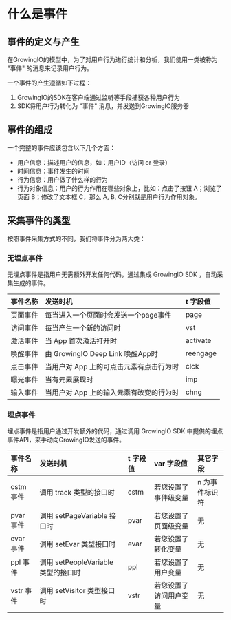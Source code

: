 # 什么是事件

## 事件的定义与产生 <a id="shi-jian-de-ding-yi-yu-chan-sheng"></a>

在GrowingIO的模型中，为了对用户行为进行统计和分析，我们使用一类被称为 "事件" 的消息来记录用户行为。‌

一个事件的产生遵循如下过程：‌

1. GrowingIO的SDK在客户端通过监听等手段捕获各种用户行为
2. SDK将用户行为转化为 "事件" 消息，并发送到GrowingIO服务器

## 事件的组成 <a id="shi-jian-de-zu-cheng"></a>

一个完整的事件应该包含以下几个方面：‌

* 用户信息：描述用户的信息，如：用户ID（访问 or 登录）
* 时间信息：事件发生的时间
* 行为信息：用户做了什么样的行为
* 行为对象信息：用户的行为作用在哪些对象上，比如：点击了按钮 A；浏览了页面 B；修改了文本框 C，那么 A, B, C分别就是用户行为作用对象。

## 采集事件的类型 <a id="shi-jian-de-lei-xing"></a>

按照事件采集方式的不同，我们将事件分为两大类：‌

### 无埋点事件 <a id="wu-mai-dian-shi-jian"></a>

‌无埋点事件是指用户无需额外开发任何代码，通过集成 GrowingIO SDK ，自动采集生成的事件‌。

| 事件名称 | 发送时机 | t 字段值 |
| :--- | :--- | :--- |
| 页面事件 | 每当进入一个页面时会发送一个page事件 | page |
| 访问事件 | 每当产生一个新的访问时 | vst |
| 激活事件 | 当 App 首次激活打开时 | activate |
| 唤醒事件 | 由 GrowingIO Deep Link 唤醒App时 | reengage |
| 点击事件 | 当用户对 App 上的可点击元素有点击行为时 | clck |
| 曝光事件 | 当有元素展现时 | imp |
| 输入事件 | 当用户对 App 上的输入元素有改变的行为时 | chng |

### 埋点事件 <a id="mai-dian-shi-jian"></a>

埋点事件是指用户通过开发额外的代码，通过调用 GrowingIO SDK 中提供的埋点事件API，来手动向GrowingIO发送的事件。

| 事件名称 | 发送时机 | t 字段值 | var 字段值 | 其它字段 |
| :--- | :--- | :--- | :--- | :--- |
| cstm 事件 | 调用 track 类型的接口时 | cstm | 若您设置了事件级变量 | n 为事件标识符 |
| pvar 事件 | 调用 setPageVariable 接口时 | pvar | 若您设置了页面级变量 | 无 |
| evar 事件 | 调用 setEvar 类型接口时 | evar | 若您设置了转化变量 | 无 |
| ppl 事件 | 调用 setPeopleVariable 类型的接口时 | ppl | 若您设置了用户变量 | 无 |
| vstr 事件 | 调用 setVisitor 类型接口时 | vstr | 若您设置了访问用户变量 | 无 |

